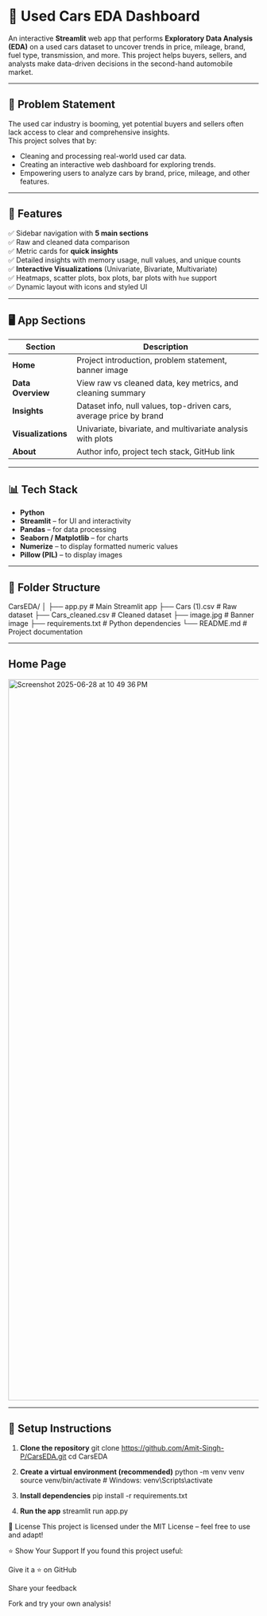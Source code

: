 # 🚗 Used Cars EDA Dashboard

An interactive **Streamlit** web app that performs **Exploratory Data Analysis (EDA)** on a used cars dataset to uncover trends in price, mileage, brand, fuel type, transmission, and more. This project helps buyers, sellers, and analysts make data-driven decisions in the second-hand automobile market.

---

## 📌 Problem Statement

The used car industry is booming, yet potential buyers and sellers often lack access to clear and comprehensive insights.  
This project solves that by:

- Cleaning and processing real-world used car data.
- Creating an interactive web dashboard for exploring trends.
- Empowering users to analyze cars by brand, price, mileage, and other features.

---

## 🚀 Features

✅ Sidebar navigation with **5 main sections**  
✅ Raw and cleaned data comparison  
✅ Metric cards for **quick insights**  
✅ Detailed insights with memory usage, null values, and unique counts  
✅ **Interactive Visualizations** (Univariate, Bivariate, Multivariate)  
✅ Heatmaps, scatter plots, box plots, bar plots with `hue` support  
✅ Dynamic layout with icons and styled UI

---

## 🖥️ App Sections

| Section         | Description |
|-----------------|-------------|
| **Home**        | Project introduction, problem statement, banner image |
| **Data Overview** | View raw vs cleaned data, key metrics, and cleaning summary |
| **Insights**    | Dataset info, null values, top-driven cars, average price by brand |
| **Visualizations** | Univariate, bivariate, and multivariate analysis with plots |
| **About**       | Author info, project tech stack, GitHub link |

---

## 📊 Tech Stack

- **Python**
- **Streamlit** – for UI and interactivity
- **Pandas** – for data processing
- **Seaborn / Matplotlib** – for charts
- **Numerize** – to display formatted numeric values
- **Pillow (PIL)** – to display images

---

## 📁 Folder Structure

CarsEDA/
│
├── app.py # Main Streamlit app
├── Cars (1).csv # Raw dataset
├── Cars_cleaned.csv # Cleaned dataset
├── image.jpg # Banner image
├── requirements.txt # Python dependencies
└── README.md # Project documentation

---
## Home Page
<img width="1451" alt="Screenshot 2025-06-28 at 10 49 36 PM" src="https://github.com/user-attachments/assets/5ce19e3c-f324-4df7-84b5-9fec0c1652e6" />

---
## 🔧 Setup Instructions

1. **Clone the repository**
git clone https://github.com/Amit-Singh-P/CarsEDA.git
cd CarsEDA

2. **Create a virtual environment (recommended)**
python -m venv venv
source venv/bin/activate        # Windows: venv\Scripts\activate

3. **Install dependencies**
pip install -r requirements.txt

4. **Run the app**
streamlit run app.py


📄 License
This project is licensed under the MIT License – feel free to use and adapt!

⭐️ Show Your Support
If you found this project useful:

Give it a ⭐️ on GitHub

Share your feedback

Fork and try your own analysis!




